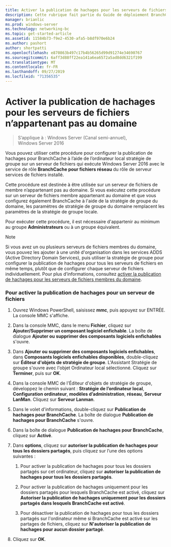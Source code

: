 ```yaml
---
title: Activer la publication de hachages pour les serveurs de fichiers n’appartenant pas au domaine
description: Cette rubrique fait partie du Guide de déploiement BranchCache pour Windows Server 2016, qui montre comment déployer BranchCache en mode de cache distribué et hébergé pour optimiser l’utilisation de la bande passante WAN dans les filiales.
manager: brianlic
ms.prod: windows-server
ms.technology: networking-bc
ms.topic: get-started-article
ms.assetid: 11584b73-f9e2-4530-afa5-b8df970e6b24
ms.author: pashort
author: shortpatti
ms.openlocfilehash: e870863b497c17b4b56265d99d91274e34690767
ms.sourcegitcommit: 6aff3d88ff22ea141a6ea6572a5ad8dd6321f199
ms.translationtype: MT
ms.contentlocale: fr-FR
ms.lasthandoff: 09/27/2019
ms.locfileid: "71356535"
---
```

# <a name="enable-hash-publication-for-non-domain-member-file-servers"></a>Activer la publication de hachages pour les serveurs de fichiers n’appartenant pas au domaine

>S’applique à : Windows Server (Canal semi-annuel), Windows Server 2016

Vous pouvez utiliser cette procédure pour configurer la publication de hachages pour BranchCache à l’aide de l’ordinateur local stratégie de groupe sur un serveur de fichiers qui exécute Windows Server 2016 avec le service de rôle **BranchCache pour fichiers réseau** du rôle de serveur services de fichiers installé.  
  
Cette procédure est destinée à être utilisée sur un serveur de fichiers de membre n’appartenant pas au domaine. Si vous exécutez cette procédure sur un serveur de fichiers membre appartenant au domaine et que vous configurez également BranchCache à l'aide de la stratégie de groupe du domaine, les paramètres de stratégie de groupe du domaine remplacent les paramètres de la stratégie de groupe locale.  
  
Pour exécuter cette procédure, il est nécessaire d'appartenir au minimum au groupe **Administrateurs** ou à un groupe équivalent.  
  
> [!NOTE]  
> Si vous avez un ou plusieurs serveurs de fichiers membres du domaine, vous pouvez les ajouter à une unité d'organisation dans les services ADDS (Active Directory Domain Services), puis utiliser la stratégie de groupe pour configurer la publication de hachages pour tous les serveurs de fichiers en même temps, plutôt que de configurer chaque serveur de fichiers individuellement. Pour plus d’informations, consultez [activer la publication de hachages pour les serveurs de fichiers membres du domaine](../../branchcache/deploy/Enable-Hash-Publication-for-Domain-Member-File-Servers.md).  
  
### <a name="to-enable-hash-publication-for-one-file-server"></a>Pour activer la publication de hachages pour un serveur de fichiers  
  
1.  Ouvrez Windows PowerShell, saisissez **mmc**, puis appuyez sur ENTRÉE. La console MMC s'affiche.  
  
2.  Dans la console MMC, dans le menu **Fichier**, cliquez sur **Ajouter/Supprimer un composant logiciel enfichable**. La boîte de dialogue **Ajouter ou supprimer des composants logiciels enfichables** s'ouvre.  
  
3.  Dans **Ajouter ou supprimer des composants logiciels enfichables**, dans **Composants logiciels enfichables disponibles**, double-cliquez sur **Éditeur d'objets de stratégie de groupe**. L'Assistant Stratégie de groupe s'ouvre avec l'objet Ordinateur local sélectionné. Cliquez sur **Terminer**, puis sur **OK**.  
  
4.  Dans la console MMC de l'Éditeur d'objets de stratégie de groupe, développez le chemin suivant : **Stratégie de l’ordinateur local**, **Configuration ordinateur**, **modèles d’administration**, **réseau**, **Serveur LanMan**. Cliquez sur **Serveur Lanman**.  
  
5.  Dans le volet d'informations, double-cliquez sur **Publication de hachages pour BranchCache**. La boîte de dialogue **Publication de hachages pour BranchCache** s'ouvre.  
  
6.  Dans la boîte de dialogue **Publication de hachages pour BranchCache**, cliquez sur **Activé**.  
  
7.  Dans **options**, cliquez sur **autoriser la publication de hachages pour tous les dossiers partagés**, puis cliquez sur l’une des options suivantes :  
  
    1.  Pour activer la publication de hachages pour tous les dossiers partagés sur cet ordinateur, cliquez sur **autoriser la publication de hachages pour tous les dossiers partagés**.  
  
    2.  Pour activer la publication de hachages uniquement pour les dossiers partagés pour lesquels BranchCache est activé, cliquez sur **Autoriser la publication de hachages uniquement pour les dossiers partagés dans lesquels BranchCache est activé**.  
  
    3.  Pour désactiver la publication de hachages pour tous les dossiers partagés sur l'ordinateur même si BranchCache est activé sur les partages de fichiers, cliquez sur **N'autoriser la publication de hachages pour aucun dossier partagé**.  
  
8.  Cliquez sur **OK**.  
  



